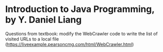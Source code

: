 # Introduction to Java Programming, by Y. Daniel Liang 

Questions from textbook: modify the WebCrawler code to write the list of visited URLs to a local file (https://liveexample.pearsoncmg.com/html/WebCrawler.html)